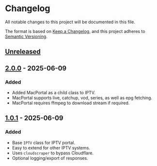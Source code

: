 # Changelog

All notable changes to this project will be documented in this file.

The format is based on [Keep a Changelog](https://keepachangelog.com/en/1.1.0/),
and this project adheres to [Semantic Versioning](https://semver.org/spec/v2.0.0.html).

## [Unreleased]

## [2.0.0] - 2025-06-09

### Added

- Added MacPortal as a child class to IPTV.
- MacPortal supports live, catchup, vod, series, as well as epg fetching.
- MacPortal requires ffmpeg to download stream if required.

## [1.0.1] - 2025-06-09

### Added

- Base `IPTV` class for IPTV portal.
- Easy to extend for other IPTV systems.
- Uses `cloudscraper` to bypass Cloudflare.
- Optional logging/export of responses.

[unreleased]: https://github.com/BhagyaJyoti22006/iptvpy/compare/v2.0.0...HEAD
[2.0.0]: https://github.com/BhagyaJyoti22006/iptvpy/compare/v1.0.1...v2.0.0
[1.0.1]: https://github.com/BhagyaJyoti22006/iptvpy/releases/tag/v1.0.1